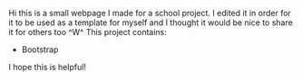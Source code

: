 Hi this is a small webpage I made for a school project. I edited it in order for it to be used as a template for myself and I thought it would be nice to share it for others too ^W^
This project contains:
- Bootstrap

I hope this is helpful!
